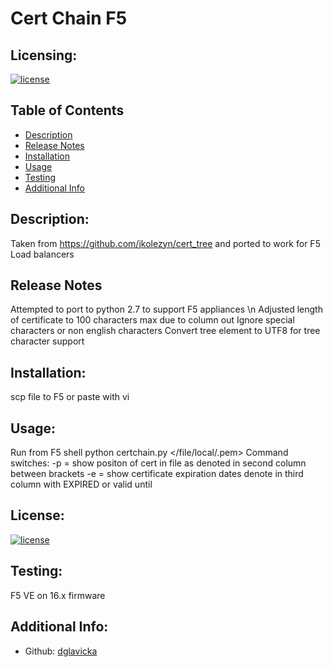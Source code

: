 # Cert Chain F5

  ## Licensing:
  [![license](https://img.shields.io/badge/license--blue)](https://shields.io)

  ## Table of Contents 
  - [Description](#description)
  - [Release Notes](#release-notes)
  - [Installation](#installation)
  - [Usage](#usage)
  - [Testing](#testing)
  - [Additional Info](#additional-info)

  ## Description:
  Taken from https://github.com/jkolezyn/cert_tree and ported to work for F5 Load balancers
  
  ## Release Notes
  Attempted to port to python 2.7 to support F5 appliances \n
  Adjusted length of certificate to 100 characters max due to column out
  Ignore special characters or non english characters 
  Convert tree element to UTF8 for tree character support
  
  ## Installation:
  scp file to F5 or paste with vi

  ## Usage:
  Run from F5 shell
  python certchain.py </file/local/.pem>
    Command switches:
     -p = show positon of cert in file as denoted in second column between brackets 
     -e = show certificate expiration dates denote in third column with EXPIRED or valid until

  ## License:
   [![license](https://img.shields.io/badge/license--blue)](https://shields.io)

  ## Testing:
  F5 VE on 16.x firmware

  ## Additional Info:
  - Github: [dglavicka](https://github.com/dglavicka)
 
